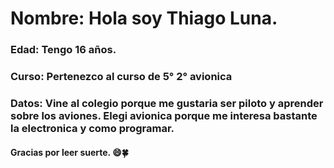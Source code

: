 # **Nombre:** Hola soy Thiago Luna.

### **Edad:** Tengo 16 años.
### **Curso:** Pertenezco al curso de 5° 2° avionica
### **Datos:** Vine al colegio porque me gustaria ser piloto y aprender sobre los aviones. Elegi avionica porque me interesa bastante la electronica y como programar.

#### Gracias por leer suerte. 😄🍀
